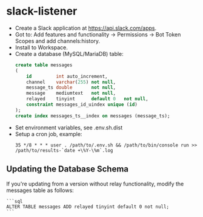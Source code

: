 # slack-listener

- Create a Slack application at https://api.slack.com/apps.
- Got to: Add features and functionality -> Permissions -> Bot Token Scopes and add channels:history.
- Install to Workspace.
- Create a database (MySQL/MariaDB) table:
    ```sql
    create table messages
    (
        id         int auto_increment,
        channel    varchar(255) not null,
        message_ts double       not null,
        message    mediumtext   not null,
        relayed    tinyint      default 0   not null,
        constraint messages_id_uindex unique (id)
    );
    create index messages_ts__index on messages (message_ts);
    ```
- Set environment variables, see .env.sh.dist
- Setup a cron job, example:
    ```
    35 */8 * * * user . /path/to/.env.sh && /path/to/bin/console run >> /path/to/results-`date +\%Y-\%m`.log
    ```
## Updating the Database Schema

If you're updating from a version without relay functionality, modify the messages table as follows:

    ```sql
    ALTER TABLE messages ADD relayed tinyint default 0 not null;
    ```
